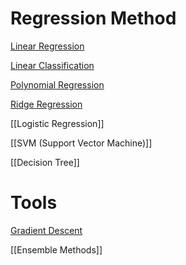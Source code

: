 # Regression Method

[Linear Regression](Linear%20Regression.md)

[Linear Classification](Linear%20Classification.md)

[Polynomial Regression](Polynomial%20Regression.md)

[Ridge Regression](Ridge%20Regression.md)

[[Logistic Regression]]

[[SVM (Support Vector Machine)]]

[[Decision Tree]]


# Tools

[Gradient Descent](Gradient%20Descent.md)

[[Ensemble Methods]]


